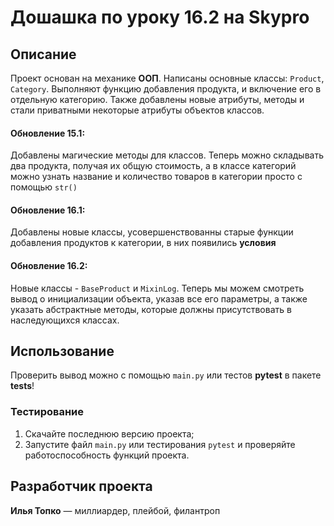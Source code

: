 # Дошашка по уроку 16.2 на Skypro
## Описание
Проект основан на механике **ООП**. Написаны основные классы: `Product`, `Category`. Выполняют функцию добавления
продукта, и включение его в отдельную категорию. Также добавлены новые атрибуты, методы и стали приватными некоторые
атрибуты объектов классов.

#### Обновление 15.1:
Добавлены магические методы для классов. Теперь можно складывать два продукта, получая их общую стоимость, а в 
классе категорий можно узнать название и количество товаров в категории просто с помощью `str()`

#### Обновление 16.1:
Добавлены новые классы, усовершенствованны старые функции добавления продуктов к категории, в них появились **условия**

#### Обновление 16.2:
Новые классы - `BaseProduct` и `MixinLog`. Теперь мы можем смотреть вывод о инициализации объекта, указав все 
его параметры, а также указать абстрактные методы, которые должны присутствовать в наследующихся классах.

## Использование
Проверить вывод можно с помощью `main.py` или тестов **pytest** в пакете **tests**!

### Тестирование
1. Скачайте последнюю версию проекта;
2. Запустите файл `main.py` или тестирования `pytest` и проверяйте работоспособность функций проекта.

## Разработчик проекта
**Илья Топко** — миллиардер, плейбой, филантроп